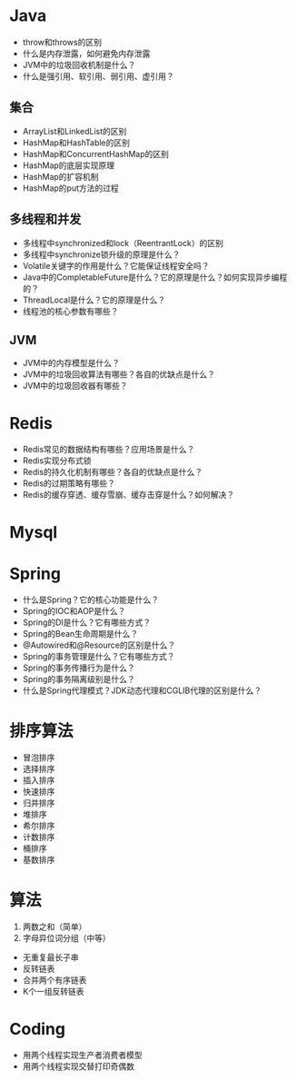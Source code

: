 # Java

- throw和throws的区别
- 什么是内存泄露，如何避免内存泄露
- JVM中的垃圾回收机制是什么？
- 什么是强引用、软引用、弱引用、虚引用？

## 集合
- ArrayList和LinkedList的区别
- HashMap和HashTable的区别
- HashMap和ConcurrentHashMap的区别
- HashMap的底层实现原理
- HashMap的扩容机制
- HashMap的put方法的过程






## 多线程和并发

- 多线程中synchronized和lock（ReentrantLock）的区别
- 多线程中synchronize锁升级的原理是什么？
- Volatile关键字的作用是什么？它能保证线程安全吗？
- Java中的CompletableFuture是什么？它的原理是什么？如何实现异步编程的？
- ThreadLocal是什么？它的原理是什么？
- 线程池的核心参数有哪些？


## JVM

- JVM中的内存模型是什么？
- JVM中的垃圾回收算法有哪些？各自的优缺点是什么？
- JVM中的垃圾回收器有哪些？





# Redis

- Redis常见的数据结构有哪些？应用场景是什么？
- Redis实现分布式锁
- Redis的持久化机制有哪些？各自的优缺点是什么？
- Redis的过期策略有哪些？
- Redis的缓存穿透、缓存雪崩、缓存击穿是什么？如何解决？

# Mysql


# Spring

- 什么是Spring？它的核心功能是什么？
- Spring的IOC和AOP是什么？
- Spring的DI是什么？它有哪些方式？
- Spring的Bean生命周期是什么？
- @Autowired和@Resource的区别是什么？
- Spring的事务管理是什么？它有哪些方式？
- Spring的事务传播行为是什么？
- Spring的事务隔离级别是什么？
- 什么是Spring代理模式？JDK动态代理和CGLIB代理的区别是什么？

# 排序算法

- 冒泡排序
- 选择排序
- 插入排序
- 快速排序
- 归并排序
- 堆排序
- 希尔排序
- 计数排序
- 桶排序
- 基数排序


# 算法

1. 两数之和（简单）
2. 字母异位词分组（中等）
- 无重复最长子串
- 反转链表
- 合并两个有序链表
- K个一组反转链表


# Coding

- 用两个线程实现生产者消费者模型
- 用两个线程实现交替打印奇偶数
